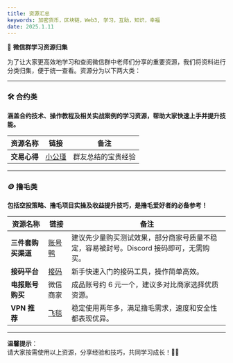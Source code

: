 ```yaml
---
title: 资源汇总
keywords: 加密货币，区块链，Web3, 学习，互助，知识，幸福
date: 2025.1.11
---
```

📌 **微信群学习资源归集**

为了让大家更高效地学习和查阅微信群中老师们分享的重要资源，我们将资料进行分类归集，便于统一查看。资源分为以下两大类：

---

### 🛠️ **合约类**

**涵盖合约技术、操作教程及相关实战案例的学习资源，帮助大家快速上手并提升技能。**

| **资源名称** | **链接**                                                                            | **备注**           |
| ------------ | ----------------------------------------------------------------------------------- | ------------------ |
| **交易心得** | [小公瑾](https://www.yuque.com/xiaogongjin/vt97w1/cgfgoprdpuuzebh4?singleDoc#KGrOw) | 群友总结的宝贵经验 |

---

### 🪙 **撸毛类**

**包括空投策略、撸毛项目实操及收益提升技巧，是撸毛爱好者的必备参考！**

| **资源名称**       | **链接**                                                       | **备注**                                                                               |
| ------------------ | -------------------------------------------------------------- | -------------------------------------------------------------------------------------- |
| **三件套购买渠道** | [账号鸭](https://www.zhanghaoya.com/)                          | 建议先少量购买测试效果，部分商家号质量不稳定，容易被封号。Discord 接码即可，无需购买。 |
| **接码平台**       | [接码](https://sms-man.com/cn)                                 | 新手快速入门的接码工具，操作简单高效。                                                 |
| **电报账号购买**   | 微信商家                                                       | 成品账号约 6 元一个，建议多对比商家选择优质资源。                                      |
| **VPN 推荐**       | [飞毯](https://qkdl.aff-tanzcloud.top/auth/register?code=qkdL) | 稳定使用两年多，满足撸毛需求，速度和安全性都表现优异。                                 |

---

**温馨提示**：  
请大家按需使用以上资源，分享经验和技巧，共同学习成长！📖💡